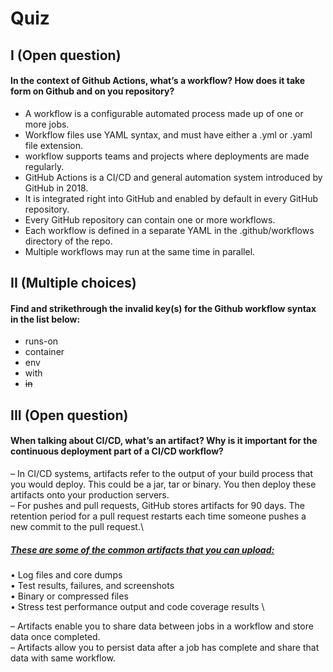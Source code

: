 # Quiz
## I (Open question)
#### In the context of Github Actions, what’s a workflow? How does it take form on Github and on you repository?
* A workflow is a configurable automated process made up of one or more jobs. 
* Workflow files use YAML syntax, and must have either a .yml or .yaml file extension. 
* workflow supports teams and projects where deployments are made regularly.
* GitHub Actions is a CI/CD and general automation system introduced by GitHub in 2018. 
* It is integrated right into GitHub and enabled by default in every GitHub repository.
* Every GitHub repository can contain one or more workflows. 
* Each workflow is defined in a separate YAML in the .github/workflows directory of the repo. 
* Multiple workflows may run at the same time in parallel.

## II (Multiple choices)
#### Find and strikethrough the invalid key(s) for the Github workflow syntax in the list below:
* runs-on
* container
* env
* with
* ~~in~~

## III (Open question)
#### When talking about CI/CD, what’s an artifact? Why is it important for the continuous deployment part of a CI/CD workflow?
– In CI/CD systems, artifacts refer to the output of your build process that you would deploy. This could be a jar, tar or binary. You then deploy these artifacts onto your production servers.\
– For pushes and pull requests, GitHub stores artifacts for 90 days. The retention period for a pull request restarts each time someone pushes a new commit to the pull request.\
##### <ins>These are some of the common artifacts that you can upload:</ins>
• Log files and core dumps \
• Test results, failures, and screenshots \
• Binary or compressed files \
• Stress test performance output and code coverage results \

– Artifacts enable you to share data between jobs in a workflow and store data once completed. \
– Artifacts allow you to persist data after a job has complete and share that data with same workflow.